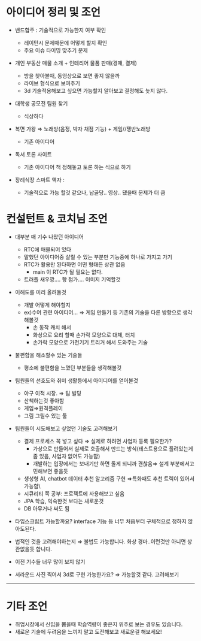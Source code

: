 # 아이디어 정리 및 조언

- 밴드합주 : 기술적으로 가능한지 여부 확인
    - 레이턴시 문제때문에 어떻게 할지 확인
    - 주요 이슈 타이밍 맞추기 문제
- 개인 부동산 매물 소개 + 인테리어 물품 판매(경매, 결제)
    - 방을 찾아볼때, 동영상으로 보면 좋지 않을까
    - 라이브 형식으로 보여주기
    - 3d 기술적용해보고 싶으면 가능할지 알아보고 결정해도 늦지 않다.
- 대학생 공모전 팀원 찾기
    - 식상하다
- 복면 가왕 ⇒ 노래방(음정, 박자 채점 기능) + 게임//쟁반노래방
    - 기존 아이디어
- 독서 토론 사이트
    - 기존 아이디어 책 정해놓고 토론 하는 식으로 하기
    
- 장례식장 스마트 액자 :
    - 기술적으로 가능 할것 같으나, 납골당.. 영상.. 됐을때 문제가 더 큼

# 컨설턴트 & 코치님 조언

- 대부분 매 기수 나왔던 아이디어
    - RTC에 매몰되어 있다
    - 말했던 아이디어중 살릴 수 있는 부분만 기능중에 하나로 가지고 가기
    - RTC가 활용만 된다하면 어떤 형태든 상관 없음
        - main 이 RTC가 될 필요는 없다.
    - 트러플 새우깡…. 향 첨가…. 이미지 기억할것
    
- 이해도를 미리 올려둘것
    - 개발 어떻게 해야할지
    - ex)수어 관련 아이디어… ⇒ 게임 만들기 등 기존의 기술을 다른 방향으로 생각해볼것
        - 손 동작 캐치 해서
        - 화상으로 요리 할때 손가락 모양으로 대체, 터치
        - 손가락 모양으로 가전기기 트리거 해서 도와주는 기술
    
- 불편함을 해소할수 있는 기술들
    - 평소에 불편함을 느꼈던 부분들을 생각해볼것
- 팀원들의 선호도와 취미 생활등에서 아이디어를 얻어볼것
    - 야구 이적 시장. ⇒ 팀 빌딩
    - 산책하는것 좋아함
    - 게임⇒원격플레이
    - 그림 그릴수 있는 툴

- 팀원들이 시도해보고 싶었던 기술도 고려해보기
    - 결제 프로세스 꼭 넣고 싶다 ⇒ 실제로 하려면 사업자 등록 필요한가?
        - 가상으로 만들어서 실제로 호출해서 만드는 방식(테스트용으로 풀려있는게 좀 있음, 사업자 없어도 가능함)
        - 개발하는 입장에서는 보내기만 하면 돌게 되니까 괜찮음⇒ 설계 부분에서고민해보면 좋을듯
    - 생성형 AI, chatbot 데이터 추천 알고리즘 구현 ⇒특화때도 추천 트렉이 있어서 가능함\
    - 시큐리티 쪽 공부: 프로젝트에 사용해보고 싶음
    - JPA 학습, 익숙한것 보다는 새로운것
    - DB 아무거나 써도 됨

- 타입스크립트 가능할까요?  interface 기능 등 너무 처음부터 구체적으로 정하지 않아도된다.
- 법적인 것을 고려해야하는지 ⇒ 불법도 가능합니다. 화상 경마..이런것만 아니면 상관없을듯 합니다.
- 이전 기수들 너무 많이 보지 않기
- 서라운드 사진 찍어서 3d로 구현 가능한가요?  ⇒ 가능할것 같다. 고려해보기

---

# 기타 조언

- 취업시장에서 신입을 뽑을때 학습역량이 좋은지 위주로 보는 경우도 있습니다.
- 새로운 기술에 두려움을 느끼지 말고 도전해보고 새로운걸 해보세요!
